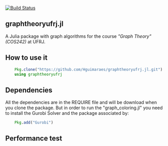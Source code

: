 [![Build Status](https://travis-ci.org/Hguimaraes/graphtheoryufrj.jl.svg?branch=master)](https://travis-ci.org/Hguimaraes/graphtheoryufrj.jl)

## graphtheoryufrj.jl

A Julia package with graph algorithms for the course <i>"Graph Theory" (COS242)</i> at UFRJ.

## How to use it

```Julia
    Pkg.clone("https://github.com/Hguimaraes/graphtheoryufrj.jl.git")
    using graphtheoryufrj
```

## Dependencies
 All the dependencies are in the REQUIRE file and will be download when you clone the package. But in order to run the "graph_coloring.jl" you need to install the Gurobi Solver and the package associated by:

 ```Julia
     Pkg.add("Gurobi")
```

## Performance test
